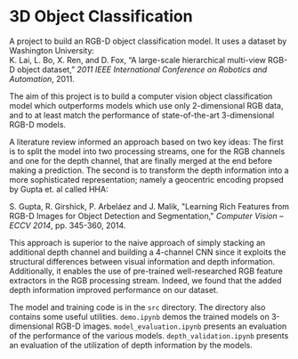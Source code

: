 # 3D Object Classification

A project to build an RGB-D object classification model. It uses a dataset by Washington University:<br>
K. Lai, L. Bo, X. Ren, and D. Fox, “A large-scale hierarchical multi-view RGB-D object dataset,” <i>2011 IEEE International Conference on Robotics and Automation</i>, 2011.

The aim of this project is to build a computer vision object classification model which outperforms models which use only 2-dimensional RGB data, and to at least match the performance of state-of-the-art 3-dimensional RGB-D models.

A literature review informed an approach based on two key ideas: The first is to split the model into two processing streams, one for the RGB channels and one for the depth channel, that are finally merged at the end before making a prediction. The second is to transform the depth information into a more sophisticated representation; namely a geocentric encoding propsed by Gupta et. al called HHA:

S. Gupta, R. Girshick, P. Arbeláez and J. Malik, "Learning Rich Features from RGB-D Images for Object Detection and Segmentation," <i>Computer Vision – ECCV 2014</i>, pp. 345-360, 2014. <br>

This approach is superior to the naive approach of simply stacking an additional depth channel and building a 4-channel CNN since it exploits the structural differences between visual information and depth information. Additionally, it enables the use of pre-trained well-researched RGB feature extractors in the RGB processing stream. Indeed, we found that the added depth information improved performance on our dataset.

The model and training code is in the `src` directory. The directory also contains some useful utilities. `demo.ipynb` demos the trained models on 3-dimensional RGB-D images. `model_evaluation.ipynb` presents an evaluation of the performance of the various models. `depth_validation.ipynb` presents an evaluation of the utilization of depth information by the models.
